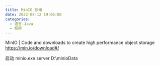 ```yaml
---
title: MinIO 存储
date: 2022-08-12 19:06:00
categories:
  - 语言-Java
  - 框架
---
```


MinIO | Code and downloads to create high performance object storage
<https://min.io/download#/>

启动
minio.exe server D:\minioData
